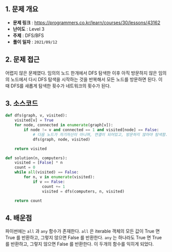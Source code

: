 ## 1. 문제 개요

- **문제 링크** : https://programmers.co.kr/learn/courses/30/lessons/43162
- **난이도** : Level 3
- **주제** : DFS/BFS
- **풀이 일자** : `2021/09/12`

## 2. 문제 접근

어렵지 않은 문제였다. 임의의 노드 한개에서 DFS 탐색한 이후 아직 방문하지 않은 임의의 노드에서 다시 DFS 탐색을 시작하는 것을 반복해서 모든 노드를 방문하면 된다. 이 때 DFS를 새롭게 탐색한 횟수가 네트워크의 횟수가 된다.

## 3. 소스코드

```python
def dfs(graph, v, visited):
    visited[v] = True
    for node, connected in enumerate(graph[v]):
        if node != v and connected == 1 and visited[node] == False:
            # 다음 노드가 자기자신이 아니며, 연결이 되어있고, 방문하지 않아야 탐색함.
            dfs(graph, node, visited)

    return visited

def solution(n, computers):
    visited = [False] * n
    count = 0
    while all(visited) == False:
        for n, v in enumerate(visited):
            if v == False:
                count += 1
                visited = dfs(computers, n, visited)

    return count
```

## 4. 배운점

파이썬에는 `all` 과 `any` 함수가 존재한다. `all` 은 iterable 객체의 모든 값이 True 면 True 를 반환하고, 그렇지 않으면 False 를 반환한다. `any` 는 하나라도 True 면 True 를 반환하고, 그렇지 않으면 False 를 반환한다. 이 두개의 함수를 익히게 되었다.
